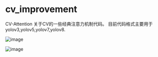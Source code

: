 # cv_improvement
CV-Attention
关于CV的一些经典注意力机制代码。
目前代码格式主要用于yolov3,yolov5,yolov7,yolov8.

![image](https://user-images.githubusercontent.com/59521578/235310509-8b302389-5306-4a56-a28f-b383f2623e2a.png)

![image](https://user-images.githubusercontent.com/59521578/235310543-3492893d-e66b-48d2-b861-941e782dface.png)
